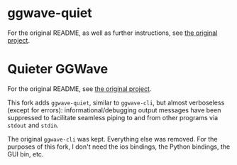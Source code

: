 # ggwave-quiet

For the original README, as well as further instructions, see [the original project](https://github.com/ggerganov/ggwave/). 

# Quieter GGWave
For the original README, see [the original project](https://github.com/ggerganov/ggwave/).

This fork adds `ggwave-quiet`, similar to `ggwave-cli`, but almost verboseless (except for errors): informational/debugging output messages have been suppressed to facilitate seamless piping to and from other programs via `stdout` and `stdin`.

The original `ggwave-cli` was kept. Everything else was removed. For the purposes of this fork, I don't need the ios bindings, the Python bindings, the GUI bin, etc.